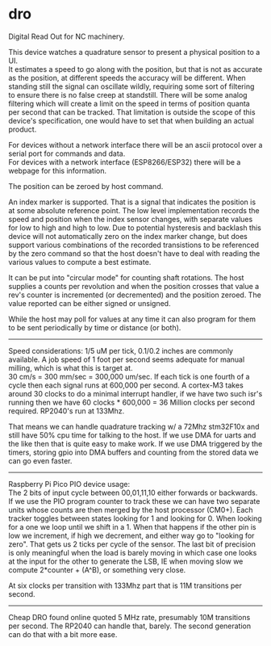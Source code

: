 # dro
Digital Read Out for NC machinery.

This device watches a quadrature sensor to present a physical position to a UI.  
It estimates a speed to go along with the position, but that is not as accurate as the position, at different speeds the accuracy will be different. 
When standing still the signal can oscillate wildly, requiring some sort of filtering to ensure there is no false creep at standstill.
There will be some analog filtering which will create a limit on the speed in terms of position quanta per second that can be tracked. 
That limitation is outside the scope of this device's specification, one would have to set that when building an actual product.   

For devices without a network interface there will be an ascii protocol over a serial port for commands and data.  
For devices with a network interface (ESP8266/ESP32) there will be a webpage for this information.  

The position can be zeroed by host command. 

An index marker is supported. That is a signal that indicates the position is at some absolute reference point.
The low level implementation records the speed and position when the index sensor changes, with separate values for low to high and high to low.
Due to potential hysteresis and backlash this device will not automatically zero on the index marker change, but does support various combinations of the recorded transistions to be referenced by the zero command so that the host doesn't have to deal with reading the various values to compute a best estimate.

It can be put into "circular mode" for counting shaft rotations. The host supplies a counts per revolution and when the position crosses that value a rev's counter is incremented (or decremented) and the position zeroed. The value reported can be either signed or unsigned. 

While the host may poll for values at any time it can also program for them to be sent periodically by time or distance (or both).

---
Speed considerations:
1/5 uM per tick, 0.1/0.2 inches are commonly available.
A job speed of 1 foot per second seems adequate for manual milling, which is what this is target at.  
30 cm/s = 300 mm/sec = 300,000 um/sec.
If each tick is one fourth of a cycle then each signal runs at 600,000 per second.
A cortex-M3 takes around 30 clocks to do a minimal interrupt handler, if we have two such isr's running then we have 60 clocks * 600,000 = 36 Million clocks per second required. RP2040's run at 133Mhz.

That means we can handle quadrature tracking w/ a 72Mhz stm32F10x and still have 50% cpu time for talking to the host. If we use DMA for uarts and the like then that is quite easy to make work.
If we use DMA triggered by the timers, storing gpio into DMA buffers and counting from the stored data we can go even faster. 

---
Raspberry Pi Pico PIO device usage:  
The 2 bits of input cycle between 00,01,11,10 either forwards or backwards. If we use the PIO program counter to track these we can have two separate units whose counts are then merged by the host processor (CM0+). 
Each tracker toggles between states looking for 1 and looking for 0. 
When looking for a one we loop until we shift in a 1. When that happens if the other pin is low we increment, if high we decrement, and either way go to "looking for zero". That gets us 2 ticks per cycle of the sensor. 
The last bit of precision is only meaningful when the load is barely moving in which case one looks at the input for the other to generate the LSB, IE when moving slow we compute 2*counter + (A^B), or something very close.

At six clocks per transition with 133Mhz part that is 11M transitions per second.


---
Cheap DRO found online quoted 5 MHz rate, presumably 10M transitions per second. The RP2040 can handle that, barely. The second generation can do that with a bit more ease. 


